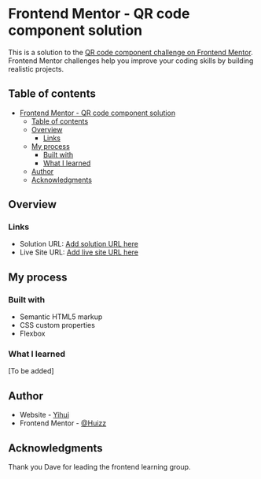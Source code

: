 # Frontend Mentor - QR code component solution

This is a solution to the [QR code component challenge on Frontend Mentor](https://www.frontendmentor.io/challenges/qr-code-component-iux_sIO_H). Frontend Mentor challenges help you improve your coding skills by building realistic projects. 

## Table of contents

- [Frontend Mentor - QR code component solution](#frontend-mentor---qr-code-component-solution)
  - [Table of contents](#table-of-contents)
  - [Overview](#overview)
    - [Links](#links)
  - [My process](#my-process)
    - [Built with](#built-with)
    - [What I learned](#what-i-learned)
  - [Author](#author)
  - [Acknowledgments](#acknowledgments)

## Overview
### Links

- Solution URL: [Add solution URL here](https://github.com/Huizz/d3-flg/tree/master/1-qr-code-component-main)
- Live Site URL: [Add live site URL here](https://huizz.github.io/d3-flg/1-qr-code-component-main/)

## My process

### Built with

- Semantic HTML5 markup
- CSS custom properties
- Flexbox

### What I learned

[To be added]


## Author

- Website - [Yihui](https://github.com/Huizz)
- Frontend Mentor - [@Huizz](https://www.frontendmentor.io/profile/Huizz)


## Acknowledgments

Thank you Dave for leading the frontend learning group.
